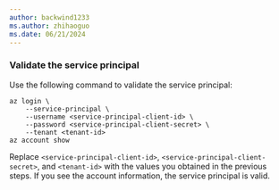 ```yaml
---
author: backwind1233
ms.author: zhihaoguo
ms.date: 06/21/2024
---
```


### Validate the service principal

Use the following command to validate the service principal:

```azurecli
az login \
    --service-principal \
    --username <service-principal-client-id> \
    --password <service-principal-client-secret> \
    --tenant <tenant-id>
az account show
```

Replace `<service-principal-client-id>`, `<service-principal-client-secret>`, and `<tenant-id>` with the values you obtained in the previous steps. If you see the account information, the service principal is valid.
